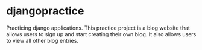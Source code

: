 # djangopractice
Practicing django applications. This practice project is a blog website that allows users to sign up and start creating 
their own blog. It also allows users to view all other blog entries.
